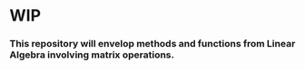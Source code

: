 # WIP
### This repository will envelop methods and functions from Linear Algebra involving matrix operations.
